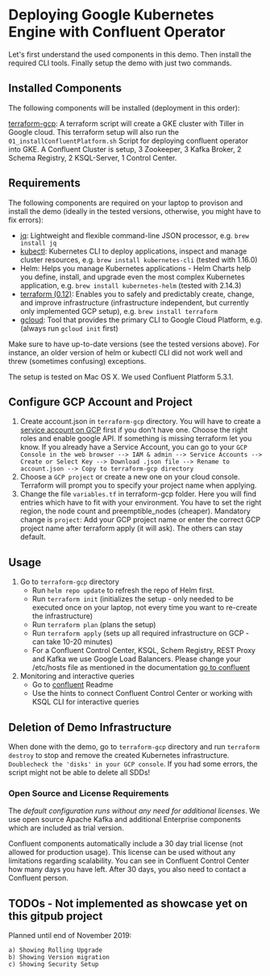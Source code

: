 # Deploying Google Kubernetes Engine with Confluent Operator

Let's first understand the used components in this demo. Then install the required CLI tools. Finally setup the demo with just two commands.

## Installed Components

The following components will be installed (deployment in this order):

[terraform-gcp](terraform-gcp): A terraform script will create a GKE cluster with Tiller in Google cloud. This terraform setup will also run the `01_installConfluentPlatform.sh` Script for deploying confluent operator into GKE. A Confluent Cluster is setup, 3 Zookeeper, 3 Kafka Broker, 2 Schema Registry, 2 KSQL-Server, 1 Control Center.

## Requirements

The following components are required on your laptop to provison and install the demo (ideally in the tested versions, otherwise, you might have to fix errors):

* [jq](https://stedolan.github.io/jq/): Lightweight and flexible command-line JSON processor,  e.g. `brew install jq`
* [kubectl](https://kubernetes.io/docs/tasks/tools/install-kubectl/): Kubernetes CLI to deploy applications, inspect and manage cluster resources,  e.g. `brew install kubernetes-cli` (tested with 1.16.0)
* Helm: Helps you manage Kubernetes applications - Helm Charts help you define, install, and upgrade even the most complex Kubernetes application, e.g. `brew install kubernetes-helm` (tested with 2.14.3)
* [terraform (0.12)](https://www.terraform.io/downloads.html): Enables you to safely and predictably create, change, and improve infrastructure (infrastructure independent, but currently only implemented GCP setup), e.g. `brew install terraform`
* [gcloud](https://cloud.google.com/sdk/docs/quickstart-macos): Tool that provides the primary CLI to Google Cloud Platform, e.g.  (always run `gcloud init` first)

Make sure to have up-to-date versions (see the tested versions above). For instance, an older version of helm or kubectl CLI did not work well and threw (sometimes confusing) exceptions.

The setup is tested on Mac OS X. We used Confluent Platform 5.3.1.

## Configure GCP Account and Project

1) Create account.json in `terraform-gcp` directory. You will have to create a [service account on GCP](https://cloud.google.com/iam/docs/creating-managing-service-account-keys) first if you don't have one. Choose the right roles and enable google API. If something is missing terraform let you know. If you already have a Service Account, you can go to your `GCP Console in the web browser --> IAM & admin --> Service Accounts --> Create or Select Key --> Download .json file --> Rename to account.json --> Copy to terraform-gcp directory`
2) Choose a `GCP project` or create a new one on your cloud console. Terraform will prompt you to specify your project name when applying.
3) Change the file `variables.tf` in terraform-gcp folder. Here you will find entries which have to fit with your environment. You have to set the right region, the node count and preemptible_nodes (cheaper). Mandatory change is `project`: Add your GCP project name or enter the correct GCP project name after terraform apply (it will ask). The others can stay default.

## Usage

1. Go to `terraform-gcp` directory
    * Run `helm repo update` to refresh the repo of Helm first.
    * Run `terraform init` (initializes the setup - only needed to be executed once on your laptop, not every time you want to re-create the infrastructure)
    * Run `terraform plan` (plans the setup)
    * Run `terraform apply` (sets up all required infrastructure on GCP - can take 10-20 minutes)
    * For a Confluent Control Center, KSQL, Schem Registry, REST Proxy and Kafka we use Google Load Balancers. Please change your /etc/hosts file as mentioned in the documentation [go to confluent](confluentREADME.md)
2. Monitoring and interactive queries
    * Go to [confluent](confluentREADME.md) Readme
    * Use the hints to connect Confluent Control Center or working with KSQL CLI for interactive queries

## Deletion of Demo Infrastructure

When done with the demo, go to `terraform-gcp` directory and run `terraform destroy` to stop and remove the created Kubernetes infrastructure. `Doublecheck the 'disks' in your GCP console`. If you had some errors, the script might not be able to delete all SDDs!

### Open Source and License Requirements

The *default configuration runs without any need for additional licenses*. We use open source Apache Kafka and additional Enterprise components which are included as trial version. 

Confluent components automatically include a 30 day trial license (not allowed for production usage). This license can be used without any limitations regarding scalability. You can see in Confluent Control Center how many days you have left. After 30 days, you also need to contact a Confluent person.


## TODOs - Not implemented as showcase yet on this gitpub project

Planned until end of November 2019:

    a) Showing Rolling Upgrade
    b) Showing Version migration
    c) Showing Security Setup